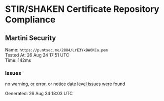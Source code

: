 # STIR/SHAKEN Certificate Repository Compliance

## Martini Security

Name: `https://p.mtsec.me/2884/LrE3YxBW0KCa.pem`\
Tested At: 26 Aug 24 17:51 UTC\
Time: 142ms

### Issues

no warning, or error, or notice date level issues were found

Generated: 26 Aug 24 18:03 UTC